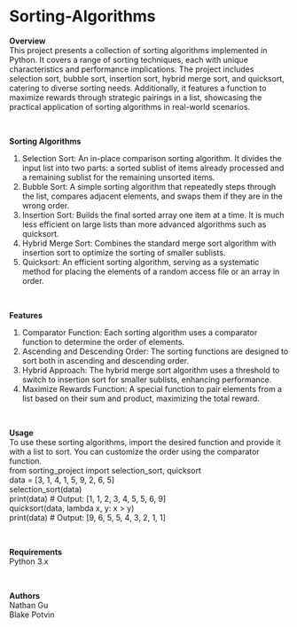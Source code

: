 # Sorting-Algorithms

**Overview**
<br>
This project presents a collection of sorting algorithms implemented in Python. It covers a range of sorting techniques, each with unique characteristics and performance implications. The project includes selection sort, bubble sort, insertion sort, hybrid merge sort, and quicksort, catering to diverse sorting needs. Additionally, it features a function to maximize rewards through strategic pairings in a list, showcasing the practical application of sorting algorithms in real-world scenarios.

<br>

**Sorting Algorithms**
<br>
1. Selection Sort: An in-place comparison sorting algorithm. It divides the input list into two parts: a sorted sublist of items already processed and a remaining sublist for the remaining unsorted items.
2. Bubble Sort: A simple sorting algorithm that repeatedly steps through the list, compares adjacent elements, and swaps them if they are in the wrong order.
3. Insertion Sort: Builds the final sorted array one item at a time. It is much less efficient on large lists than more advanced algorithms such as quicksort.
4. Hybrid Merge Sort: Combines the standard merge sort algorithm with insertion sort to optimize the sorting of smaller sublists.
5. Quicksort: An efficient sorting algorithm, serving as a systematic method for placing the elements of a random access file or an array in order.

<br>

**Features**
<br>
1. Comparator Function: Each sorting algorithm uses a comparator function to determine the order of elements.
2. Ascending and Descending Order: The sorting functions are designed to sort both in ascending and descending order.
3. Hybrid Approach: The hybrid merge sort algorithm uses a threshold to switch to insertion sort for smaller sublists, enhancing performance.
4. Maximize Rewards Function: A special function to pair elements from a list based on their sum and product, maximizing the total reward.

<br>

**Usage**
<br>
To use these sorting algorithms, import the desired function and provide it with a list to sort. You can customize the order using the comparator function.
<br>
from sorting_project import selection_sort, quicksort
<br>
data = [3, 1, 4, 1, 5, 9, 2, 6, 5]
<br>
selection_sort(data)
<br>
print(data)  # Output: [1, 1, 2, 3, 4, 5, 5, 6, 9]
<br>
quicksort(data, lambda x, y: x > y)
<br>
print(data)  # Output: [9, 6, 5, 5, 4, 3, 2, 1, 1]

<br>

**Requirements**
<br>
Python 3.x

<br>

**Authors**
<br>
Nathan Gu
<br>
Blake Potvin
